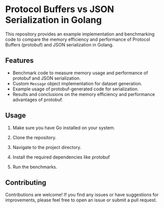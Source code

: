 # Protocol Buffers vs JSON Serialization in Golang
This repository provides an example implementation and benchmarking code to compare the memory efficiency and performance of Protocol Buffers (protobuf) and JSON serialization in Golang.

## Features

- Benchmark code to measure memory usage and performance of protobuf and JSON serialization.
- Custom `Message` object implementation for dataset generation.
- Example usage of protobuf-generated code for serialization.
- Results and conclusions on the memory efficiency and performance advantages of protobuf.

## Usage

1. Make sure you have Go installed on your system.

2. Clone the repository.
3. Navigate to the project directory.
4. Install the required dependencies like protobuf
5. Run the benchmarks.

## Contributing

Contributions are welcome! If you find any issues or have suggestions for improvements, please feel free to open an issue or submit a pull request.

